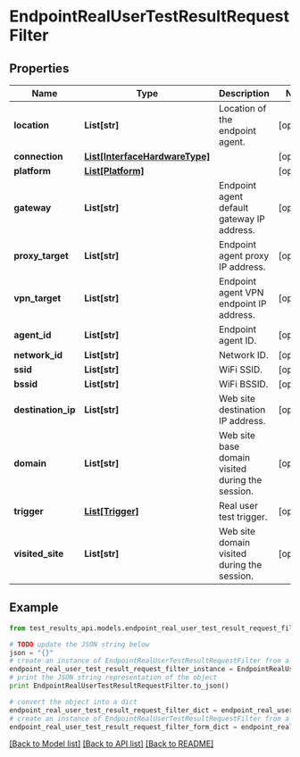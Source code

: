 # EndpointRealUserTestResultRequestFilter


## Properties
Name | Type | Description | Notes
------------ | ------------- | ------------- | -------------
**location** | **List[str]** | Location of the endpoint agent. | [optional] 
**connection** | [**List[InterfaceHardwareType]**](InterfaceHardwareType.md) |  | [optional] 
**platform** | [**List[Platform]**](Platform.md) |  | [optional] 
**gateway** | **List[str]** | Endpoint agent default gateway IP address. | [optional] 
**proxy_target** | **List[str]** | Endpoint agent proxy IP address. | [optional] 
**vpn_target** | **List[str]** | Endpoint agent VPN endpoint IP address. | [optional] 
**agent_id** | **List[str]** | Endpoint agent ID. | [optional] 
**network_id** | **List[str]** | Network ID. | [optional] 
**ssid** | **List[str]** | WiFi SSID. | [optional] 
**bssid** | **List[str]** | WiFi BSSID. | [optional] 
**destination_ip** | **List[str]** | Web site destination IP address. | [optional] 
**domain** | **List[str]** | Web site base domain visited during the session. | [optional] 
**trigger** | [**List[Trigger]**](Trigger.md) | Real user test trigger. | [optional] 
**visited_site** | **List[str]** | Web site domain visited during the session. | [optional] 

## Example

```python
from test_results_api.models.endpoint_real_user_test_result_request_filter import EndpointRealUserTestResultRequestFilter

# TODO update the JSON string below
json = "{}"
# create an instance of EndpointRealUserTestResultRequestFilter from a JSON string
endpoint_real_user_test_result_request_filter_instance = EndpointRealUserTestResultRequestFilter.from_json(json)
# print the JSON string representation of the object
print EndpointRealUserTestResultRequestFilter.to_json()

# convert the object into a dict
endpoint_real_user_test_result_request_filter_dict = endpoint_real_user_test_result_request_filter_instance.to_dict()
# create an instance of EndpointRealUserTestResultRequestFilter from a dict
endpoint_real_user_test_result_request_filter_form_dict = endpoint_real_user_test_result_request_filter.from_dict(endpoint_real_user_test_result_request_filter_dict)
```
[[Back to Model list]](../README.md#documentation-for-models) [[Back to API list]](../README.md#documentation-for-api-endpoints) [[Back to README]](../README.md)


